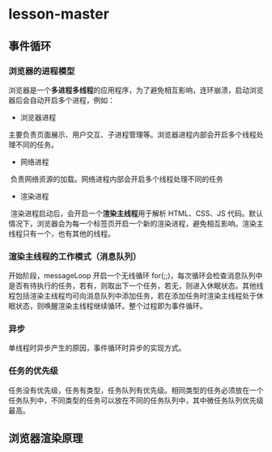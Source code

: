 # lesson-master
## 事件循环

### 浏览器的进程模型

浏览器是一个<strong>多进程多线程</strong>的应用程序，为了避免相互影响，连环崩溃，启动浏览器后会自动开启多个进程，例如：

- 浏览器进程

​	主要负责页面展示、用户交互、子进程管理等。浏览器进程内部会开启多个线程处理不同的任务。

- 网络进程

​	负责网络资源的加载。网络进程内部会开启多个线程处理不同的任务

- 渲染进程

​	渲染进程启动后，会开启一个<strong>渲染主线程</strong>用于解析 HTML、CSS、JS 代码。默认情况下，浏览器会为每一个标签页开启一个新的渲染进程，避免相互影响。渲染主线程只有一个，也有其他的线程。

### 渲染主线程的工作模式（消息队列）

开始阶段，messageLoop 开启一个无线循环 for(;;)，每次循环会检查消息队列中是否有待执行的任务，若有，则取出下一个任务，若无，则进入休眠状态。其他线程包括渲染主线程均可向消息队列中添加任务，若在添加任务时渲染主线程处于休眠状态，则唤醒渲染主线程继续循环。整个过程即为事件循环。

### 异步

单线程时异步产生的原因，事件循环时异步的实现方式。

### 任务的优先级

任务没有优先级，任务有类型，任务队列有优先级。相同类型的任务必须放在一个任务队列中，不同类型的任务可以放在不同的任务队列中，其中微任务队列优先级最高。

## 浏览器渲染原理

